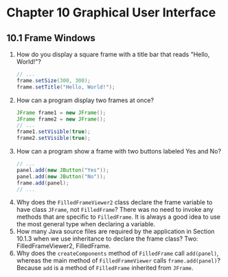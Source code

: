 # Chapter 10 Graphical User Interface

## 10.1 Frame Windows

1. How do you display a square frame with a title bar that reads "Hello, World!"?
   ```java
   // ...
   frame.setSize(300, 300);
   frame.setTitle("Hello, World!");
   ```
2. How can a program display two frames at once?
   ```java
   JFrame frame1 = new JFrame();
   JFrame frame2 = new JFrame();
   // ...
   frame1.setVisible(true);
   frame2.setVisible(true);
   ```
3. How can a program show a frame with two buttons labeled Yes and No?
   ```java
   // ...
   panel.add(new JButton("Yes"));
   panel.add(new JButton("No"));
   frame.add(panel);
   // ...
   ```
4. Why does the `FilledFrameViewer2` class declare the frame variable to have class `JFrame`, not `FilledFrame`?
   There was no need to invoke any methods that are specific to `FilledFrame`. It is always a good idea to use the most general type when declaring a variable.
5. How many Java source files are required by the application in Section 10.1.3 when we use inheritance to declare the frame class?
   Two: FilledFrameViewer2, FilledFrame.
6. Why does the `createComponents` method of `FilledFrame` call `add(panel)`, whereas the main method of `FilledFrameViewer` calls `frame.add(panel)`?
   Because `add` is a method of `FilledFrame` inherited from `JFrame`.